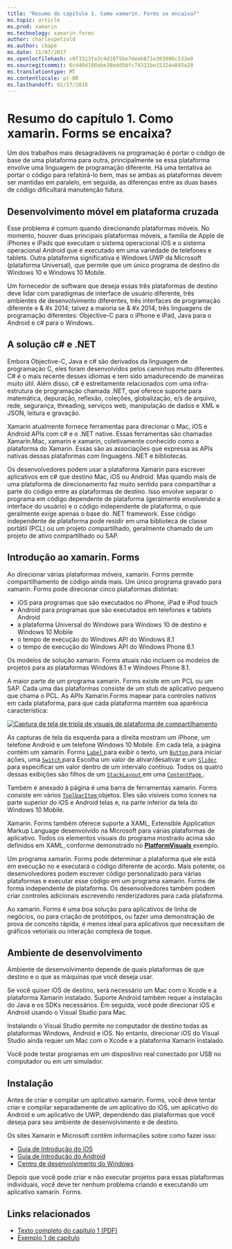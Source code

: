 ```yaml
---
title: "Resumo do capítulo 1. Como xamarin. Forms se encaixa?"
ms.topic: article
ms.prod: xamarin
ms.technology: xamarin-forms
author: charlespetzold
ms.author: chape
ms.date: 11/07/2017
ms.openlocfilehash: c0f3313fa3c4d1075be7deeb871e303006c533e8
ms.sourcegitcommit: 6cd40d190abe38edd50fc74331be15324a845a28
ms.translationtype: MT
ms.contentlocale: pt-BR
ms.lasthandoff: 02/27/2018
---
```

# <a name="summary-of-chapter-1-how-does-xamarinforms-fit-in"></a>Resumo do capítulo 1. Como xamarin. Forms se encaixa?

Um dos trabalhos mais desagradáveis na programação é portar o código de base de uma plataforma para outra, principalmente se essa plataforma envolve uma linguagem de programação diferente. Há uma tentativa ao portar o código para refatorá-lo bem, mas se ambas as plataformas devem ser mantidas em paralelo, em seguida, as diferenças entre as duas bases de código dificultará manutenção futura.

## <a name="cross-platform-mobile-development"></a>Desenvolvimento móvel em plataforma cruzada

Esse problema é comum quando direcionando plataformas móveis. No momento, houver duas principais plataformas móveis, a família de Apple de iPhones e iPads que executam o sistema operacional iOS e o sistema operacional Android que é executado em uma variedade de telefones e tablets. Outra plataforma significativa é Windows UWP da Microsoft (plataforma Universal), que permite que um único programa de destino do Windows 10 e Windows 10 Mobile.

Um fornecedor de software que deseja essas três plataformas de destino deve lidar com paradigmas de interface de usuário diferente, três ambientes de desenvolvimento diferentes, três interfaces de programação diferente e & #x 2014; talvez a maioria se & #x 2014; três linguagens de programação diferentes: Objective-C para o iPhone e iPad, Java para o Android e c# para o Windows.

## <a name="the-c-and-net-solution"></a>A solução c# e .NET

Embora Objective-C, Java e c# são derivados da linguagem de programação C, eles foram desenvolvidos pelos caminhos muito diferentes. C# é o mais recente desses idiomas e tem sido amadurecendo de maneiras muito útil. Além disso, c# é estreitamente relacionados com uma infra-estrutura de programação chamada .NET, que oferece suporte para matemática, depuração, reflexão, coleções, globalização, e/s de arquivo, rede, segurança, threading, serviços web, manipulação de dados e XML e JSON, leitura e gravação.

Xamarin atualmente fornece ferramentas para direcionar o Mac, iOS e Android APIs com c# e o .NET native. Essas ferramentas são chamadas Xamarin.Mac, xamarin e xamarin, coletivamente conhecido como a plataforma do Xamarin. Essas são as associações que expressa as APIs nativas dessas plataformas com linguagens .NET e bibliotecas.

Os desenvolvedores podem usar a plataforma Xamarin para escrever aplicativos em c# que destino Mac, iOS ou Android. Mas quando mais de uma plataforma de direcionamento faz muito sentido para compartilhar a parte do código entre as plataformas de destino. Isso envolve separar o programa em código dependente de plataforma (geralmente envolvendo a interface do usuário) e o código independente de plataforma, o que geralmente exige apenas o base do .NET framework. Esse código independente de plataforma pode residir em uma biblioteca de classe portátil (PCL) ou um projeto compartilhado, geralmente chamado de um projeto de ativo compartilhado ou SAP.

## <a name="introducing-xamarinforms"></a>Introdução ao xamarin. Forms

Ao direcionar várias plataformas móveis, xamarin. Forms permite compartilhamento de código ainda mais. Um único programa gravado para xamarin. Forms pode direcionar cinco plataformas distintas:

- iOS para programas que são executados no iPhone, iPad e iPod touch
- Android para programas que são executados em telefones e tablets Android
- a plataforma Universal do Windows para Windows 10 de destino e Windows 10 Mobile
- o tempo de execução do Windows API do Windows 8.1
- o tempo de execução do Windows API do Windows Phone 8.1

Os modelos de solução xamarin. Forms atuais não incluem os modelos de projetos para as plataformas Windows 8.1 e Windows Phone 8.1.

A maior parte de um programa xamarin. Forms existe em um PCL ou um SAP. Cada uma das plataformas consiste de um stub de aplicativo pequeno que chama o PCL. As APIs Xamarin.Forms mapear para controles nativos em cada plataforma, para que cada plataforma mantém sua aparência característica:

[![Captura de tela de tripla de visuais de plataforma de compartilhamento](images/ch01fg03-small.png "xamarin. Forms controles em cada plataforma")](images/ch01fg03-large.png "xamarin. Forms controles em cada plataforma")

As capturas de tela da esquerda para a direita mostram um iPhone, um telefone Android e um telefone Windows 10 Mobile. Em cada tela, a página contém um xamarin. Forms [ `Label` ](https://developer.xamarin.com/api/type/Xamarin.Forms.Label/) para exibir o texto, um [ `Button` ](https://developer.xamarin.com/api/type/Xamarin.Forms.Button/) para iniciar ações, uma [ `Switch` ](https://developer.xamarin.com/api/type/Xamarin.Forms.Switch/) para Escolha um valor de ativar/desativar e um [ `Slider` ](https://developer.xamarin.com/api/type/Xamarin.Forms.Slider/) para especificar um valor dentro de um intervalo contínuo. Todos os quatro dessas exibições são filhos de um [ `StackLayout` ](https://developer.xamarin.com/api/type/Xamarin.Forms.StackLayout/) em uma [ `ContentPage` ](https://developer.xamarin.com/api/type/Xamarin.Forms.ContentPage/).

Também é anexado à página é uma barra de ferramentas xamarin. Forms consiste em vários [ `ToolbarItem` ](https://developer.xamarin.com/api/type/Xamarin.Forms.ToolbarItem/) objetos. Eles são visíveis como ícones na parte superior do iOS e Android telas e, na parte inferior da tela do Windows 10 Mobile.

Xamarin. Forms também oferece suporte a XAML, Extensible Application Markup Language desenvolvido na Microsoft para várias plataformas de aplicativo. Todos os elementos visuais do programa mostrado acima são definidos em XAML, conforme demonstrado no [ **PlatformVisuals** ](https://github.com/xamarin/xamarin-forms-book-samples/tree/master/Chapter01/PlatformVisuals) exemplo.

Um programa xamarin. Forms pode determinar a plataforma que ele está em execução no e executará o código diferente de acordo. Mais potente, os desenvolvedores podem escrever código personalizado para várias plataformas e executar esse código em um programa xamarin. Forms de forma independente de plataforma. Os desenvolvedores também podem criar controles adicionais escrevendo renderizadores para cada plataforma.

Ao xamarin. Forms é uma boa solução para aplicativos de linha de negócios, ou para criação de protótipos, ou fazer uma demonstração de prova de conceito rápida, é menos ideal para aplicativos que necessitam de gráficos vetoriais ou interação complexa de toque.

## <a name="your-development-environment"></a>Ambiente de desenvolvimento

Ambiente de desenvolvimento depende de quais plataformas de que destino e o que as máquinas que você deseja usar.

Se você quiser iOS de destino, será necessário um Mac com o Xcode e a plataforma Xamarin instalado. Suporte Android também requer a instalação do Java e os SDKs necessários. Em seguida, você pode direcionar iOS e Android usando o Visual Studio para Mac.

Instalando o Visual Studio permite no computador de destino todas as plataformas Windows, Android e iOS. No entanto, direcionar iOS do Visual Studio ainda requer um Mac com o Xcode e a plataforma Xamarin instalado.

Você pode testar programas em um dispositivo real conectado por USB no computador ou em um simulador.

## <a name="installation"></a>Instalação

Antes de criar e compilar um aplicativo xamarin. Forms, você deve tentar criar e compilar separadamente de um aplicativo do iOS, um aplicativo do Android e um aplicativo de UWP, dependendo das plataformas que você deseja para seu ambiente de desenvolvimento e de destino.

Os sites Xamarin e Microsoft contêm informações sobre como fazer isso:

- [Guia de Introdução do iOS](~/ios/get-started/index.md)
- [Guia de Introdução do Android](~/android/get-started/index.md)
- [Centro de desenvolvimento do Windows](http://dev.windows.com)

Depois que você pode criar e não executar projetos para essas plataformas individuais, você deve ter nenhum problema criando e executando um aplicativo xamarin. Forms.



## <a name="related-links"></a>Links relacionados

- [Texto completo do capítulo 1 (PDF)](https://download.xamarin.com/developer/xamarin-forms-book/XamarinFormsBook-Ch01-Apr2016.pdf)
- [Exemplo 1 de capítulo](https://github.com/xamarin/xamarin-forms-book-samples/tree/master/Chapter01)
